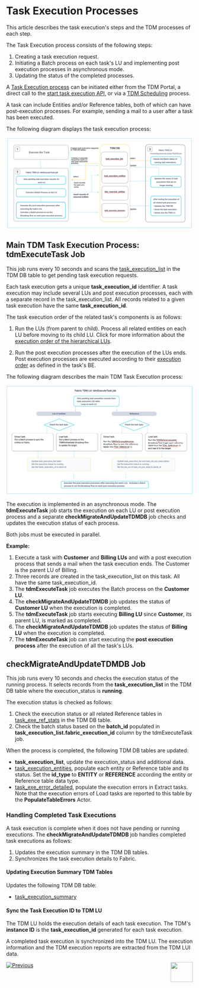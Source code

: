 # Task Execution Processes

This article describes the task execution's steps and the TDM processes of each step.

The Task Execution process consists of the following steps:

1. Creating a task execution request.
2. Initiating a Batch process on each task's LU and implementing post execution processes in asynchronous mode.
3. Updating the status of the completed processes.

A [Task Execution process](/articles/TDM/tdm_gui/26_task_execution.md) can be initiated either from the TDM Portal, a direct call to the [start task execution API](/articles/TDM/tdm_gui/TDM_Task_Execution_Flows_APIs/04_execute_task_API.md), or via a [TDM Scheduling](/articles/TDM/tdm_gui/22_task_execution_timing_tab.md) process.  

A task can include Entities and/or Reference tables, both of which can have post-execution processes. For example, sending a mail to a user after a task has been executed. 

The following diagram displays the task execution process:

![task execution process](images/tdm_task_execution_processes.png)



## Main TDM Task Execution Process: tdmExecuteTask Job

This job runs every 10 seconds and scans the [task_execution_list](02_tdm_database.md#task_execution_list) in the TDM DB table to get pending task execution requests.

Each task execution gets a unique **task_execution_id** identifier. A task execution may include several LUs and post execution processes, each with a separate record in the task_execution_list. All records related to a given task execution have the same **task_execution_id**. 

The task execution order of the related task's components is as follows:

1. Run the LUs (from parent to child). Process all related entities on each LU before moving to its child LU. Click for more information about the [execution order of the hierarchical LUs](/articles/TDM/tdm_overview/03_business_entity_overview.md#task-execution-of-hierarchical-business-entities).

2. Run the post execution processes after the execution of the LUs ends. Post execution processes are executed according to their [execution order](/articles/TDM/tdm_gui/04_tdm_gui_business_entity_window.md#post-execution-processes-tab) as defined in the task's BE. 

The following diagram describes the main TDM Task Execution process:

![task execution job](images/tdmExcuteTask_job_flow.png)

The execution is implemented in an asynchronous  mode. The **tdmExecuteTask** job starts the execution on each LU or post execution process and a separate **checkMigrateAndUpdateTDMDB** job checks and updates the execution status of each process.

Both jobs must be executed in parallel. 

**Example:**

1. Execute a task with **Customer** and **Billing LUs** and with a post execution process that sends a mail when the task execution ends. The Customer is the parent LU of Billing. 
2. Three records are created in the task_execution_list on this task. All have the same task_execution_id.
3. The **tdmExecuteTask** job executes the Batch process on the **Customer LU**. 
4. The **checkMigrateAndUpdateTDMDB** job updates the status of **Customer LU** when the execution is completed.
5. The **tdmExecuteTask** job starts executing **Billing LU** since **Customer**, its parent LU, is marked as completed.
6. The **checkMigrateAndUpdateTDMDB** job updates the status of **Billing LU** when the execution is completed.
7. The **tdmExecuteTask** job can start executing the **post execution process** after the execution of all the task's LUs.



## checkMigrateAndUpdateTDMDB Job

This job runs every 10 seconds and checks the execution status of the running process. It selects records from the **task_execution_list** in the TDM DB table where the execution_status is **running**.

The execution status is checked  as follows:

1. Check the execution status or all related Reference tables in [task_exe_ref_stats](02_tdm_database.md#task_ref_exe_stats) in the TDM DB table.
2. Check the batch status based on the **batch_id** populated in **task_execution_list.fabric_execution_id** column by the tdmExecuteTask job. 

When the process is completed, the following TDM DB tables are updated:

- **task_execution_list**, update the execution_status and additional data.
- [task_execution_entities](02_tdm_database.md#task_execution_entities), populate each entity or Reference table and its status. Set the **id_type** to **ENTITY** or **REFERENCE** according the entity or Reference table data type.
- [task_exe_error_detailed](02_tdm_database.md#task_exe_error_detailed), populate the execution errors in Extract tasks. Note that the execution errors of Load tasks are reported to this table by the **PopulateTableErrors** Actor.

### Handling Completed Task Executions

A task execution is complete when it does not have pending or running executions. The **checkMigrateAndUpdateTDMDB** job handles completed task executions as follows:

1. Updates the execution summary in the TDM DB tables.
2. Synchronizes the task execution details to Fabric. 

#### Updating Execution Summary TDM Tables

Updates the following TDM DB table:

- [task_execution_summary](02_tdm_database.md#task_execution_summary)

#### Sync the Task Execution ID to TDM LU

The TDM LU holds the execution details of each task execution. The TDM's **instance ID** is the **task_execution_id** generated for each task execution.

A completed task execution is synchronized into the TDM LU. The execution information and the TDM execution reports are extracted from the TDM LUI data.



[![Previous](/articles/images/Previous.png)](02_tdm_database.md)[<img align="right" width="60" height="54" src="/articles/images/Next.png">](03a_task_execution_building_entity_list_on_tasks_LUs.md)





